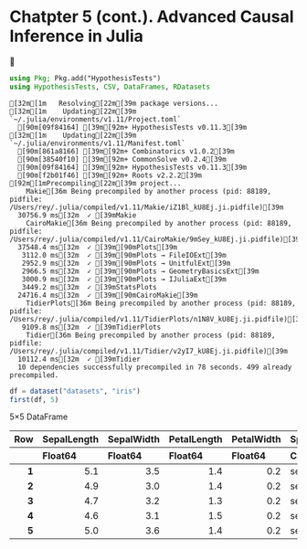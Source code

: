 # Chatpter 5 (cont.). Advanced Causal Inference in Julia

🚧 


```julia
using Pkg; Pkg.add("HypothesisTests")
using HypothesisTests, CSV, DataFrames, RDatasets
```

    [32m[1m   Resolving[22m[39m package versions...
    [32m[1m    Updating[22m[39m `~/.julia/environments/v1.11/Project.toml`
      [90m[09f84164] [39m[92m+ HypothesisTests v0.11.3[39m
    [32m[1m    Updating[22m[39m `~/.julia/environments/v1.11/Manifest.toml`
      [90m[861a8166] [39m[92m+ Combinatorics v1.0.2[39m
      [90m[38540f10] [39m[92m+ CommonSolve v0.2.4[39m
      [90m[09f84164] [39m[92m+ HypothesisTests v0.11.3[39m
      [90m[f2b01f46] [39m[92m+ Roots v2.2.2[39m
    [92m[1mPrecompiling[22m[39m project...
        Makie[36m Being precompiled by another process (pid: 88189, pidfile: /Users/rey/.julia/compiled/v1.11/Makie/iZ1Bl_kU8Ej.ji.pidfile)[39m
      30756.9 ms[32m  ✓ [39mMakie
        CairoMakie[36m Being precompiled by another process (pid: 88189, pidfile: /Users/rey/.julia/compiled/v1.11/CairoMakie/9mSey_kU8Ej.ji.pidfile)[39m
      37548.4 ms[32m  ✓ [39m[90mPlots[39m
       3112.0 ms[32m  ✓ [39m[90mPlots → FileIOExt[39m
       2952.9 ms[32m  ✓ [39m[90mPlots → UnitfulExt[39m
       2966.5 ms[32m  ✓ [39m[90mPlots → GeometryBasicsExt[39m
       3000.9 ms[32m  ✓ [39m[90mPlots → IJuliaExt[39m
       3449.2 ms[32m  ✓ [39mStatsPlots
      24716.4 ms[32m  ✓ [39m[90mCairoMakie[39m
        TidierPlots[36m Being precompiled by another process (pid: 88189, pidfile: /Users/rey/.julia/compiled/v1.11/TidierPlots/n1N8V_kU8Ej.ji.pidfile)[39m
       9109.8 ms[32m  ✓ [39mTidierPlots
        Tidier[36m Being precompiled by another process (pid: 88189, pidfile: /Users/rey/.julia/compiled/v1.11/Tidier/v2yI7_kU8Ej.ji.pidfile)[39m
      10112.4 ms[32m  ✓ [39mTidier
      10 dependencies successfully precompiled in 78 seconds. 499 already precompiled.



```julia
df = dataset("datasets", "iris")
first(df, 5)
```




<div><div style = "float: left;"><span>5×5 DataFrame</span></div><div style = "clear: both;"></div></div><div class = "data-frame" style = "overflow-x: scroll;"><table class = "data-frame" style = "margin-bottom: 6px;"><thead><tr class = "header"><th class = "rowNumber" style = "font-weight: bold; text-align: right;">Row</th><th style = "text-align: left;">SepalLength</th><th style = "text-align: left;">SepalWidth</th><th style = "text-align: left;">PetalLength</th><th style = "text-align: left;">PetalWidth</th><th style = "text-align: left;">Species</th></tr><tr class = "subheader headerLastRow"><th class = "rowNumber" style = "font-weight: bold; text-align: right;"></th><th title = "Float64" style = "text-align: left;">Float64</th><th title = "Float64" style = "text-align: left;">Float64</th><th title = "Float64" style = "text-align: left;">Float64</th><th title = "Float64" style = "text-align: left;">Float64</th><th title = "CategoricalArrays.CategoricalValue{String, UInt8}" style = "text-align: left;">Cat…</th></tr></thead><tbody><tr><td class = "rowNumber" style = "font-weight: bold; text-align: right;">1</td><td style = "text-align: right;">5.1</td><td style = "text-align: right;">3.5</td><td style = "text-align: right;">1.4</td><td style = "text-align: right;">0.2</td><td style = "text-align: left;">setosa</td></tr><tr><td class = "rowNumber" style = "font-weight: bold; text-align: right;">2</td><td style = "text-align: right;">4.9</td><td style = "text-align: right;">3.0</td><td style = "text-align: right;">1.4</td><td style = "text-align: right;">0.2</td><td style = "text-align: left;">setosa</td></tr><tr><td class = "rowNumber" style = "font-weight: bold; text-align: right;">3</td><td style = "text-align: right;">4.7</td><td style = "text-align: right;">3.2</td><td style = "text-align: right;">1.3</td><td style = "text-align: right;">0.2</td><td style = "text-align: left;">setosa</td></tr><tr><td class = "rowNumber" style = "font-weight: bold; text-align: right;">4</td><td style = "text-align: right;">4.6</td><td style = "text-align: right;">3.1</td><td style = "text-align: right;">1.5</td><td style = "text-align: right;">0.2</td><td style = "text-align: left;">setosa</td></tr><tr><td class = "rowNumber" style = "font-weight: bold; text-align: right;">5</td><td style = "text-align: right;">5.0</td><td style = "text-align: right;">3.6</td><td style = "text-align: right;">1.4</td><td style = "text-align: right;">0.2</td><td style = "text-align: left;">setosa</td></tr></tbody></table></div>


